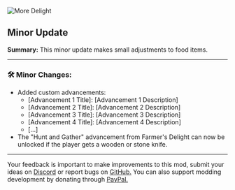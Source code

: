 ![More Delight](https://cdn.modrinth.com/data/znHQQtuU/images/8f550320a5d50408e5bfbafd9cf390f41d53a5a1.png)

## Minor Update

**Summary:** This minor update makes small adjustments to food items.

***

### 🛠️ Minor Changes:

- Added custom advancements:
  - [Advancement 1 Title]: [Advancement 1 Description]
  - [Advancement 2 Title]: [Advancement 2 Description]
  - [Advancement 3 Title]: [Advancement 3 Description]
  - [Advancement 4 Title]: [Advancement 4 Description]
  - [...]
- The "Hunt and Gather" advancement from Farmer's Delight can now be unlocked if the player gets a wooden or stone knife.

***

Your feedback is important to make improvements to this mod, submit your ideas on [Discord](https://discord.gg/yweZ2agkDw) or report bugs on [GitHub.](https://github.com/axperty/moredelight)
You can also support modding development by donating through [PayPal.](https://paypal.me/kevgelhorn)
